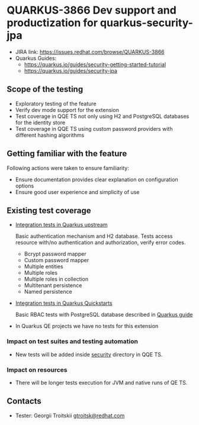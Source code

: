 # QUARKUS-3866 Dev support and productization for quarkus-security-jpa
- JIRA link: https://issues.redhat.com/browse/QUARKUS-3866
- Quarkus Guides: 
  - https://quarkus.io/guides/security-getting-started-tutorial
  - https://quarkus.io/guides/security-jpa

## Scope of the testing
- Exploratory testing of the feature
- Verify dev mode support for the extension
- Test coverage in QQE TS not only using H2 and PostgreSQL databases for the identity store
- Test coverage in QQE TS using custom password providers with different hashing algorithms

## Getting familiar with the feature
Following actions were taken to ensure familiarity:
- Ensure documentation provides clear explanation on configuration options
- Ensure good user experience and simplicity of use

## Existing test coverage
- [Integration tests in Quarkus upstream](https://github.com/quarkusio/quarkus/tree/main/extensions/security-jpa/deployment/src/test/java/io/quarkus/security/jpa)
  
  Basic authentication mechanism and H2 database. Tests access resource with/no authentication and authorization, verify error codes.
  - Bcrypt password mapper
  - Custom password mapper
  - Multiple entities
  - Multiple roles
  - Multiple roles in collection
  - Multitenant persistence
  - Named persistence 

- [Integration tests in Quarkus Quickstarts](https://github.com/quarkusio/quarkus-quickstarts/tree/main/security-jpa-quickstart/src/test/java/org/acme/elytron/security/jpa)

  Basic RBAC tests with PostgreSQL database described in [Quarkus guide](https://quarkus.io/guides/security-getting-started-tutorial#test-your-application-by-using-dev-services-for-postgresql)
- In Quarkus QE projects we have no tests for this extension 

### Impact on test suites and testing automation
- New tests will be added inside [security](https://github.com/quarkus-qe/quarkus-test-suite/tree/main/security) directory in QQE TS.

### Impact on resources
- There will be longer tests execution for JVM and native runs of QE TS.

## Contacts
- Tester: Georgii Troitskii <gtroitsk@redhat.com>
